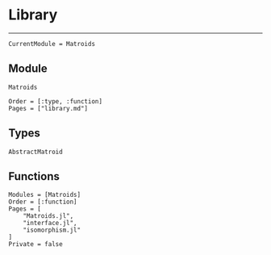 # Library

---

```@meta
CurrentModule = Matroids
```

## Module
```@docs
Matroids
```

```@index
Order = [:type, :function]
Pages = ["library.md"]
```

## Types
```@docs
AbstractMatroid
```

## Functions

```@autodocs
Modules = [Matroids]
Order = [:function]
Pages = [
    "Matroids.jl",
    "interface.jl",
    "isomorphism.jl"
]
Private = false
```